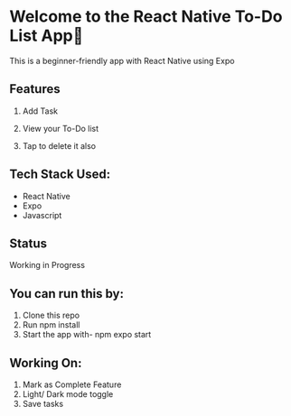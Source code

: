 # Welcome to the React Native To-Do List App👋

This is a beginner-friendly app with React Native using Expo

## Features

1. Add Task

2. View your To-Do list

3. Tap to delete it also
   
## Tech Stack Used:
- React Native
- Expo
- Javascript
  
## Status
Working in Progress

## You can run this by:
1. Clone this repo
2. Run npm install
3. Start the app with- npm expo start

## Working On:
1. Mark as Complete Feature
2. Light/ Dark mode toggle
3. Save tasks

